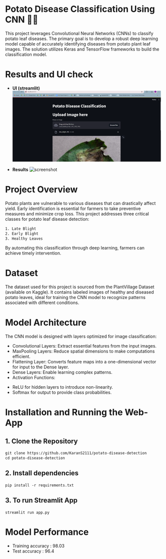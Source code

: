 # Potato Disease Classification Using CNN 🌿🥔

This project leverages Convolutional Neural Networks (CNNs) to classify potato leaf diseases. The primary goal is to develop a robust deep learning model capable of accurately identifying diseases from potato plant leaf images. The solution utilizes Keras and TensorFlow frameworks to build the classification model.

# Results and UI check

- **UI (streamlit)**
  ![screenshot](ui.png)

- **Results**
  ![screenshot](result.png)

# Project Overview

Potato plants are vulnerable to various diseases that can drastically affect yield. Early identification is essential for farmers to take preventive measures and minimize crop loss. This project addresses three critical classes for potato leaf disease detection:

    1. Late Blight
    2. Early Blight
    3. Healthy Leaves

By automating this classification through deep learning, farmers can achieve timely intervention.

# Dataset

The dataset used for this project is sourced from the PlantVillage Dataset (available on Kaggle). It contains labeled images of healthy and diseased potato leaves, ideal for training the CNN model to recognize patterns associated with different conditions.

# Model Architecture

The CNN model is designed with layers optimized for image classification:

* Convolutional Layers: Extract essential features from the input images.
* MaxPooling Layers: Reduce spatial dimensions to make computations efficient.
* Flattening Layer: Converts feature maps into a one-dimensional vector for input to the Dense layer.
* Dense Layers: Enable learning complex patterns.
* Activation Functions:
- ReLU for hidden layers to introduce non-linearity.
- Softmax for output to provide class probabilities.

# Installation and Running the Web-App

## 1.  Clone the Repository

```
git clone https://github.com/KaranS2111/potato-disease-detection
cd potato-disease-detection
```

## 2. Install dependencies

```
pip install -r requirements.txt
```

## 3. To run Streamlit App

```
streamlit run app.py 
```

# Model Performance 

- Training accuracy : 98.03
- Test accuracy : 96.4

